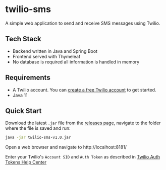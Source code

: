 twilio-sms
==========
A simple web application to send and receive SMS messages using Twilio.

Tech Stack
----------
* Backend written in Java and Spring Boot
* Frontend served with Thymeleaf
* No database is required all information is handled in memory

Requirements
------------
* A Twilio account. You can [create a free Twilio account] to get started.
* Java 11

Quick Start
-----------

Download the latest `.jar` file from the [releases page], navigate to the folder where the file is saved and run:

```bash
java -jar twilio-sms-v1.0.jar
```

Open a web browser and navigate to http://localhost:8181/

Enter your Twilio's `Account SID` and `Auth Token` as described in [Twilio Auth Tokens Help Center]

[create a free Twilio account]: https://www.twilio.com/docs/usage/tutorials/how-to-use-your-free-trial-account
[Twilio Auth Tokens Help Center]: https://support.twilio.com/hc/en-us/articles/223136027-Auth-Tokens-and-How-to-Change-Them
[releases page]: https://github.com/rafasantos/twilio-sms/releases
